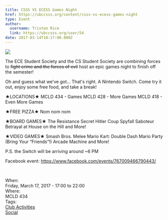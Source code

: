 ```yaml
---
title: CSSS VS ECESS Games Night 
href: https://ubccsss.org/content/csss-vs-ecess-games-night
type: Event
author:
  username: Tristan Rice
  link: https://ubccsss.org/user/54
date: 2017-03-14T18:17:00.000Z
---
```


<div class="field field-name-body field-type-text-with-summary field-label-hidden"><div class="field-items"><div class="field-item even"><p><img src="https://ubccsss.org/files/ECEVSCPSC.jpg" style="max-width:100%"></p>

<p>The ECE Student Society and the CS Student Society are combining forces to <strike>fight crime and the forces of evil</strike> host an epic games night to finish off the semester!</p>

<p>Oh and guess what we&apos;ve got... That&apos;s right. A Nintendo Switch. Come try it out, enjoy some free food, and take a break!</p>

<p>&#x2605;LOCATIONS&#x2605;
MCLD 434 - Games
MCLD 428 - More Games
MCLD 418 - Even More Games</p>

<p>&#x2605;FREE PIZZA&#x2605;
Nom nom nom</p>

<p>&#x2605;BOARD GAMES&#x2605;
The Resistance
Secret Hitler
Coup
Spyfall
Saboteur
Betrayal at House on the Hill
and More!</p>

<p>&#x2605;VIDEO GAMES&#x2605;
Smash Bros. Melee
Mario Kart: Double Dash
Mario Party (Bring Your &#x201C;Friends&#x201D;!)
Arcade Machine
and More!</p>

<p>P.S. the Switch will be arriving around ~6 PM</p>

<p>Facebook event: <a href="https://www.facebook.com/events/767009466790443/">https://www.facebook.com/events/767009466790443/</a></p>

<p><br></p>
</div></div></div><div class="field field-name-field-dates field-type-datetime field-label-above"><div class="field-label">When:&#xA0;</div><div class="field-items"><div class="field-item even"><span class="date-display-single">Friday, March 17, 2017 - <span class="date-display-range"><span class="date-display-start">17:00</span> to <span class="date-display-end">22:00</span></span></span></div></div></div><div class="field field-name-field-location field-type-text field-label-above"><div class="field-label">Where:&#xA0;</div><div class="field-items"><div class="field-item even">MCLD 434</div></div></div>    <footer>
    <div class="field field-name-field-tags field-type-taxonomy-term-reference field-label-above"><div class="field-label">Tags:&#xA0;</div><div class="field-items"><div class="field-item even"><a href="/club">Club Activities</a></div><div class="field-item odd"><a href="/social">Social</a></div></div></div>      </footer>